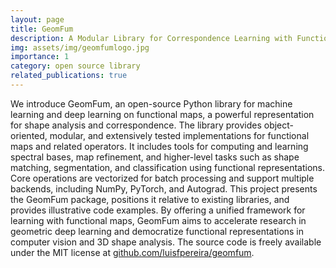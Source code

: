 ```yaml
---
layout: page
title: GeomFum
description: A Modular Library for Correspondence Learning with Functional Maps
img: assets/img/geomfumlogo.jpg
importance: 1
category: open source library
related_publications: true
---
```


We introduce GeomFum, an open-source Python library for machine learning and deep learning on functional maps, a powerful representation for shape analysis and correspondence.
The library provides object-oriented, modular, and extensively tested implementations for functional maps and related operators. It includes tools for computing and learning spectral bases, map refinement, and higher-level tasks such as shape matching, segmentation,
and classification using functional representations. Core operations are vectorized for batch processing and support multiple backends, including NumPy, PyTorch, and Autograd.
This project presents the GeomFum package, positions it relative to existing libraries, and provides illustrative code examples.
By offering a unified framework for learning with functional maps, GeomFum aims to accelerate research in geometric deep learning and democratize functional representations in computer vision and 3D shape analysis.
The source code is freely available under the MIT license at [github.com/luisfpereira/geomfum](https://github.com/luisfpereira/geomfum).
